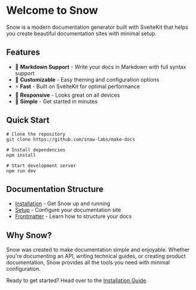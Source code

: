 # Welcome to Snow

Snow is a modern documentation generator built with SvelteKit that helps you create beautiful documentation sites with minimal setup.

## Features

- 📝 **Markdown Support** - Write your docs in Markdown with full syntax support
- 🎨 **Customizable** - Easy theming and configuration options
- ⚡ **Fast** - Built on SvelteKit for optimal performance
- 📱 **Responsive** - Looks great on all devices
- 🎯 **Simple** - Get started in minutes

## Quick Start

```
# Clone the repository
git clone https://github.com/snow-labs/make-docs

# Install dependencies
npm install

# Start development server
npm run dev
```

## Documentation Structure

- [Installation](./installation) - Get Snow up and running
- [Setup](./setup) - Configure your documentation site
- [Frontmatter](./frontmatter) - Learn how to structure your docs

## Why Snow?

Snow was created to make documentation simple and enjoyable. Whether you're documenting an API, writing technical guides, or creating product documentation, Snow provides all the tools you need with minimal configuration.

Ready to get started? Head over to the [Installation Guide](./installation).

